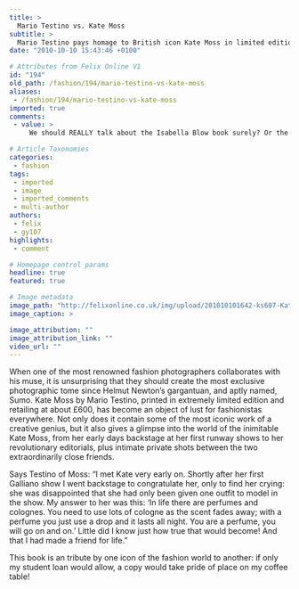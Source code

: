 ```yaml
---
title: >
  Mario Testino vs. Kate Moss
subtitle: >
  Mario Testino pays homage to British icon Kate Moss in limited edition book
date: "2010-10-10 15:43:46 +0100"

# Attributes from Felix Online V1
id: "194"
old_path: /fashion/194/mario-testino-vs-kate-moss
aliases:
 - /fashion/194/mario-testino-vs-kate-moss
imported: true
comments:
 - value: >
     We should REALLY talk about the Isabella Blow book surely? Or the Isabella Blow BOOKS?

# Article Taxonomies
categories:
 - fashion
tags:
 - imported
 - image
 - imported_comments
 - multi-author
authors:
 - felix
 - gy107
highlights:
 - comment

# Homepage control params
headline: true
featured: true

# Image metadata
image_path: "http://felixonline.co.uk/img/upload/201010101642-ks607-KateMoss.jpg"
image_caption: >

image_attribution: ""
image_attribution_link: ""
video_url: ""
---
```


When one of the most renowned fashion photographers collaborates with his muse, it is unsurprising that they should create the most exclusive photographic tome since Helmut Newton’s gargantuan, and aptly named, Sumo. Kate Moss by Mario Testino, printed in extremely limited edition and retailing at about £600, has become an object of lust for fashionistas everywhere. Not only does it contain some of the most iconic work of a creative genius, but it also gives a glimpse into the world of the inimitable Kate Moss, from her early days backstage at her first runway shows to her revolutionary editorials, plus intimate private shots between the two extraordinarily close friends.

Says Testino of Moss: “I met Kate very early on. Shortly after her first Galliano show I went backstage to congratulate her, only to find her crying: she was disappointed that she had only been given one outfit to model in the show. My answer to her was this: ‘In life there are perfumes and colognes. You need to use lots of cologne as the scent fades away; with a perfume you just use a drop and it lasts all night. You are a perfume, you will go on and on.’ Little did I know just how true that would become! And that I had made a friend for life.”

This book is an tribute by one icon of the fashion world to another: if only my student loan would allow, a copy would take pride of place on my coffee table!
